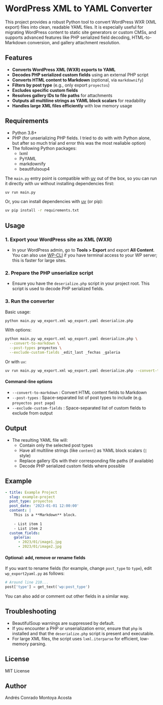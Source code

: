 # WordPress XML to YAML Converter

This project provides a robust Python tool to convert WordPress WXR (XML export) files into clean, readable YAML files. It is especially useful for migrating WordPress content to static site generators or custom CMSs, and supports advanced features like PHP serialized field decoding, HTML-to-Markdown conversion, and gallery attachment resolution.

## Features
- **Converts WordPress XML (WXR) exports to YAML**
- **Decodes PHP serialized custom fields** using an external PHP script
- **Converts HTML content to Markdown** (optional, via `markdownify`)
- **Filters by post type** (e.g., only export `proyectos`)
- **Excludes specific custom fields**
- **Resolves gallery IDs to file paths** for attachments
- **Outputs all multiline strings as YAML block scalars** for readability
- **Handles large XML files efficiently** with low memory usage

## Requirements
- Python 3.8+
- PHP (for unserializing PHP fields. I tried to do with with Python alone, but after so much trial and error this was the most realiable option)
- The following Python packages:
  - lxml
  - PyYAML
  - markdownify
  - beautifulsoup4

The `main.py` entry point is compatible with [uv](https://github.com/astral-sh/uv) out of the box, so you can run it directly with uv without installing dependencies first:
```bash
uv run main.py 
```

Or, you can install dependencies with [uv](https://github.com/astral-sh/uv) (or pip):
```bash
uv pip install -r requirements.txt
```

## Usage

### 1. Export your WordPress site as XML (WXR)
- In your WordPress admin, go to **Tools > Export** and export **All Content**. You can also use [WP-CLI](https://wp-cli.org/) if you have terminal access to your WP server; this is faster for large sites.

### 2. Prepare the PHP unserialize script
- Ensure you have the `deserialize.php` script in your project root. This script is used to decode PHP serialized fields.

### 3. Run the converter

Basic usage:
```bash
python main.py wp_export.xml wp_export.yaml deserialize.php
```

With options:
```bash
python main.py wp_export.xml wp_export.yaml deserialize.php \
  --convert-to-markdown \
  --post-types proyectos \
  --exclude-custom-fields _edit_last _fechas _galeria
```

Or with `uv`:
```bash
uv run main.py wp_export.xml wp_export.yaml deserialize.php --convert-to-markdown --post-types proyectos
```

#### Command-line options
- `--convert-to-markdown` : Convert HTML content fields to Markdown
- `--post-types` : Space-separated list of post types to include (e.g. `proyectos post page`)
- `--exclude-custom-fields` : Space-separated list of custom fields to exclude from output

## Output
- The resulting YAML file will:
  - Contain only the selected post types
  - Have all multiline strings (like `content`) as YAML block scalars (`|` style)
  - Replace gallery IDs with their corresponding file paths (if available)
  - Decode PHP serialized custom fields where possible

## Example
```yaml
- title: Example Project
  slug: example-project
  post_type: proyectos
  post_date: '2023-01-01 12:00:00'
  content: |
    This is a **Markdown** block.
    
    - List item 1
    - List item 2
  custom_fields:
    galeria:
      - 2023/01/image1.jpg
      - 2023/01/image2.jpg
```

#### Optional: add, remove or rename fields

If you want to rename fields (for example, change `post_type` to `type`), edit `wp_export2yaml.py` as follows:
```python
# Around line 210...
post['type'] = get_text('wp:post_type')
```

You can also add or comment out other fields in a similar way.

## Troubleshooting
- BeautifulSoup warnings are suppressed by default.
- If you encounter a PHP or unserialization error, ensure that `php` is installed and that the `deserialize.php` script is present and executable.
- For large XML files, the script uses `lxml.iterparse` for efficient, low-memory parsing.

## License
MIT License

## Author
Andrés Conrado Montoya Acosta
